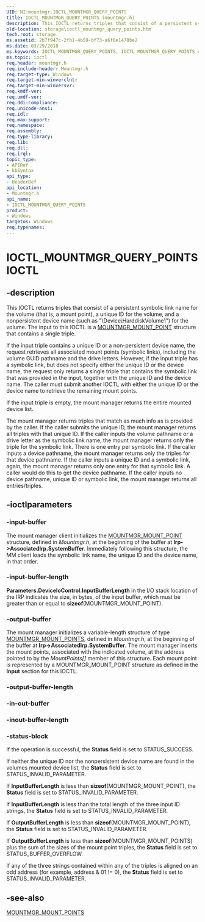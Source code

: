 ```yaml
---
UID: NI:mountmgr.IOCTL_MOUNTMGR_QUERY_POINTS
title: IOCTL_MOUNTMGR_QUERY_POINTS (mountmgr.h)
description: This IOCTL returns triples that consist of a persistent symbolic link name for the volume (that is, a mount point), a unique ID for the volume, and a nonpersistent device name (such as &#0034;\Device\HarddiskVolume1&#0034;) for the volume.
old-location: storage\ioctl_mountmgr_query_points.htm
tech.root: storage
ms.assetid: 2b7f947c-2fb1-4b59-bf73-a6f0e1478be2
ms.date: 03/29/2018
ms.keywords: IOCTL_MOUNTMGR_QUERY_POINTS, IOCTL_MOUNTMGR_QUERY_POINTS control, IOCTL_MOUNTMGR_QUERY_POINTS control code [Storage Devices], k307_2d7b44e3-c40f-4626-aad0-5e1cf8843685.xml, mountmgr/IOCTL_MOUNTMGR_QUERY_POINTS, storage.ioctl_mountmgr_query_points
ms.topic: ioctl
req.header: mountmgr.h
req.include-header: Mountmgr.h
req.target-type: Windows
req.target-min-winverclnt: 
req.target-min-winversvr: 
req.kmdf-ver: 
req.umdf-ver: 
req.ddi-compliance: 
req.unicode-ansi: 
req.idl: 
req.max-support: 
req.namespace: 
req.assembly: 
req.type-library: 
req.lib: 
req.dll: 
req.irql: 
topic_type:
- APIRef
- kbSyntax
api_type:
- HeaderDef
api_location:
- Mountmgr.h
api_name:
- IOCTL_MOUNTMGR_QUERY_POINTS
product:
- Windows
targetos: Windows
req.typenames: 
---
```


# IOCTL_MOUNTMGR_QUERY_POINTS IOCTL


## -description


This IOCTL returns triples that consist of a persistent symbolic link name for the volume (that is, a mount point), a unique ID for the volume, and a nonpersistent device name (such as "\Device\HarddiskVolume1") for the volume. The input to this IOCTL is a <a href="https://docs.microsoft.com/windows-hardware/drivers/ddi/content/mountmgr/ns-mountmgr-_mountmgr_mount_point">MOUNTMGR_MOUNT_POINT</a> structure that contains a single triple.

If the input triple contains a unique ID or a non-persistent device name, the request retrieves all associated mount points (symbolic links), including the volume GUID pathname and the drive letters. However, if the input triple has a symbolic link, but does not specify either the unique ID or the device name, the request only returns a single triple that contains the symbolic link that was provided in the input, together with the unique ID and the device name. The caller must submit another IOCTL with either the unique ID or the device name to retrieve the remaining mount points.

If the input triple is empty, the mount manager returns the entire mounted device list.

The mount manager returns triples that match as much info as is provided by the caller. If the caller submits the unique ID, the mount manager returns all triples with that unique ID. If the caller inputs the volume pathname or a drive letter as the symbolic link name, the mount manager returns only the triple for the symbolic link. There is one entry per symbolic link. If the caller inputs a device pathname, the mount manager returns only the triples for that device pathname. If the caller inputs a unique ID and a symbolic link, again, the mount manager returns only one entry for that symbolic link. A caller would do this to get the device pathname. If the caller inputs no device pathname, unique ID or symbolic link, the mount manager returns all entries/triples.


## -ioctlparameters




### -input-buffer

The mount manager client initializes the <a href="https://docs.microsoft.com/windows-hardware/drivers/ddi/content/mountmgr/ns-mountmgr-_mountmgr_mount_point">MOUNTMGR_MOUNT_POINT</a> structure, defined in <i>Mountmgr.h</i>, at the beginning of the buffer at <b>Irp->AssociatedIrp.SystemBuffer</b>. Immediately following this structure, the MM client loads the symbolic link name, the unique ID and the device name, in that order.


### -input-buffer-length

<b>Parameters.DeviceIoControl.InputBufferLength</b> in the I/O stack location of the IRP indicates the size, in bytes, of the input buffer, which must be greater than or equal to <b>sizeof</b>(MOUNTMGR_MOUNT_POINT).


### -output-buffer

The mount manager initializes a variable-length structure of type <a href="https://docs.microsoft.com/windows-hardware/drivers/ddi/content/mountmgr/ns-mountmgr-_mountmgr_mount_points">MOUNTMGR_MOUNT_POINTS</a>, defined in <i>Mountmgr.h</i>, at the beginning of the buffer at <b>Irp->AssociatedIrp.SystemBuffer</b>. The mount manager inserts the mount points, associated with the indicated volume, at the address pointed to by the <i>MountPoints[]</i> member of this structure. Each mount point is represented by a MOUNTMGR_MOUNT_POINT structure as defined in the <b>Input</b> section for this IOCTL.


### -output-buffer-length








### -in-out-buffer








### -inout-buffer-length








### -status-block

If the operation is successful, the <b>Status</b> field is set to STATUS_SUCCESS.

If neither the unique ID nor the nonpersistent device name are found in the volumes mounted device list, the <b>Status</b> field is set to STATUS_INVALID_PARAMETER.

If <b>InputBufferLength</b> is less than <b>sizeof</b>(MOUNTMGR_MOUNT_POINT), the <b>Status</b> field is set to STATUS_INVALID_PARAMETER.

If <b>InputBufferLength</b> is less than the total length of the three input ID strings, the <b>Status</b> field is set to STATUS_INVALID_PARAMETER.

If <b>OutputBufferLength</b> is less than <b>sizeof</b>(MOUNTMGR_MOUNT_POINT), the <b>Status</b> field is set to STATUS_INVALID_PARAMETER.

If <b>OutputBufferLength</b> is less than <b>sizeof</b>(MOUNTMGR_MOUNT_POINTS) plus the sum of the sizes of the mount point triples, the <b>Status</b> field is set to STATUS_BUFFER_OVERFLOW.

If any of the three strings contained within any of the triples is aligned on an odd address (for example, address & 01 != 0), the <b>Status</b> field is set to STATUS_INVALID_PARAMETER.


## -see-also




<a href="https://docs.microsoft.com/windows-hardware/drivers/ddi/content/mountmgr/ns-mountmgr-_mountmgr_mount_points">MOUNTMGR_MOUNT_POINTS</a>
 

 

